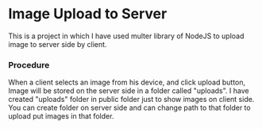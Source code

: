 # Image Upload to Server

This is a project in which I have used multer library of NodeJS to upload image to server side by client.

### Procedure

When a client selects an image from his device, and click upload button, Image will be stored on the server side in a folder called "uploads".
I have created "uploads" folder in public folder just to show images on client side. You can create folder on server side and can change path to that folder to upload put images in that folder.
